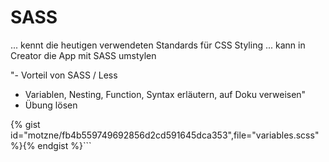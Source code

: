 # SASS


... kennt die heutigen verwendeten Standards für CSS Styling
... kann in Creator die App mit SASS umstylen


"- Vorteil von SASS / Less
- Variablen, Nesting, Function, Syntax erläutern, auf Doku verweisen"
- Übung lösen





{% gist id="motzne/fb4b559749692856d2cd591645dca353",file="variables.scss" %}{% endgist %}```

